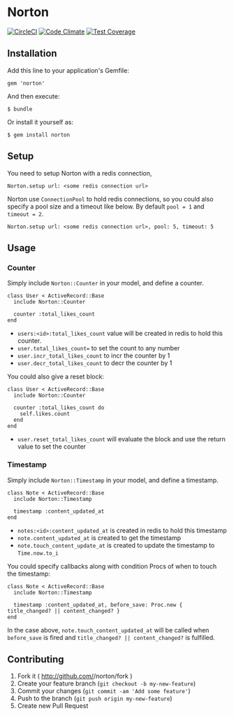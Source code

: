 # Norton

[![CircleCI](https://circleci.com/gh/jianshucom/norton/tree/master.svg?style=svg)](https://circleci.com/gh/jianshucom/norton/tree/master)
[![Code Climate](https://codeclimate.com/github/jianshucom/norton/badges/gpa.svg)](https://codeclimate.com/github/jianshucom/norton)
[![Test Coverage](https://codeclimate.com/github/jianshucom/norton/badges/coverage.svg)](https://codeclimate.com/github/jianshucom/norton/coverage)

## Installation

Add this line to your application's Gemfile:

    gem 'norton'

And then execute:

    $ bundle

Or install it yourself as:

    $ gem install norton

## Setup

You need to setup Norton with a redis connection,

`Norton.setup url: <some redis connection url> `

Norton use `ConnectionPool` to hold redis connections, so you could also specify a pool size and a timeout like below. By default `pool = 1` and `timeout = 2`.

`Norton.setup url: <some redis connection url>, pool: 5, timeout: 5`

## Usage

### Counter

Simply include `Norton::Counter` in your model, and define a counter.

```
class User < ActiveRecord::Base
  include Norton::Counter

  counter :total_likes_count
end
```

- `users:<id>:total_likes_count` value will be created in redis to hold this counter.
- `user.total_likes_count=` to set the count to any number
- `user.incr_total_likes_count` to incr the counter by 1
- `user.decr_total_likes_count` to decr the counter by 1

You could also give a reset block:

```
class User < ActiveRecord::Base
  include Norton::Counter

  counter :total_likes_count do
    self.likes.count
  end
end
```

- `user.reset_total_likes_count` will evaluate the block and use the return value to set the counter


### Timestamp

Simply include `Norton::Timestamp` in your model, and define a timestamp.

```
class Note < ActiveRecord::Base
  include Norton::Timestamp

  timestamp :content_updated_at
end
```

- `notes:<id>:content_updated_at` is created in redis to hold this timestamp
- `note.content_updated_at` is created to get the timestamp
- `note.touch_content_update_at` is created to update the timestamp to `Time.now.to_i`

You could specify callbacks along with condition Procs of when to touch the timestamp:

```
class Note < ActiveRecord::Base
  include Norton::Timestamp

  timestamp :content_updated_at, before_save: Proc.new { title_changed? || content_changed? }
end
```

In the case above, `note.touch_content_updated_at` will be called when `before_save` is fired and `title_changed? || content_changed?` is fulfilled.
## Contributing

1. Fork it ( http://github.com/<my-github-username>/norton/fork )
2. Create your feature branch (`git checkout -b my-new-feature`)
3. Commit your changes (`git commit -am 'Add some feature'`)
4. Push to the branch (`git push origin my-new-feature`)
5. Create new Pull Request
